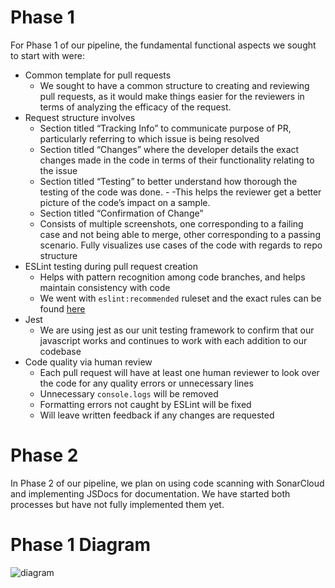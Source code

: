 # Phase 1
For Phase 1 of our pipeline, the fundamental functional aspects we sought to start with were:
- Common template for pull requests
  - We sought to have a common structure to creating and reviewing pull requests, as it would make things easier for the reviewers in terms of analyzing the efficacy of the request.
- Request structure involves
  - Section titled “Tracking Info” to communicate purpose of PR, particularly referring to which issue is being resolved
  - Section titled “Changes” where the developer details the exact changes made in the code in terms of their functionality relating to the issue
  - Section titled “Testing” to better understand how thorough the testing of the code was done. -         -This helps the reviewer get a better picture of the code’s impact on a sample.
  - Section titled “Confirmation of Change”
   - Consists of multiple screenshots, one corresponding to a failing case and not being able to merge, other corresponding to a passing scenario. Fully visualizes use cases of the code with regards to repo structure
- ESLint testing during pull request creation
  - Helps with pattern recognition among code branches, and helps maintain consistency with code
  - We went with `eslint:recommended` ruleset and the exact rules can be found [here](https://eslint.org/docs/latest/rules/)
- Jest
  - We are using jest as our unit testing framework to confirm that our javascript works and continues to work with each addition to our codebase
- Code quality via human review
  - Each pull request will have at least one human reviewer to look over the code for any quality errors or unnecessary lines
  - Unnecessary `console.logs` will be removed
  - Formatting errors not caught by ESLint will be fixed
  - Will leave written feedback if any changes are requested

# Phase 2
In Phase 2 of our pipeline, we plan on using code scanning with SonarCloud and implementing JSDocs for documentation. We have started both processes but have not fully implemented them yet.

# Phase 1 Diagram

![diagram](screenhots/phase1.png)
